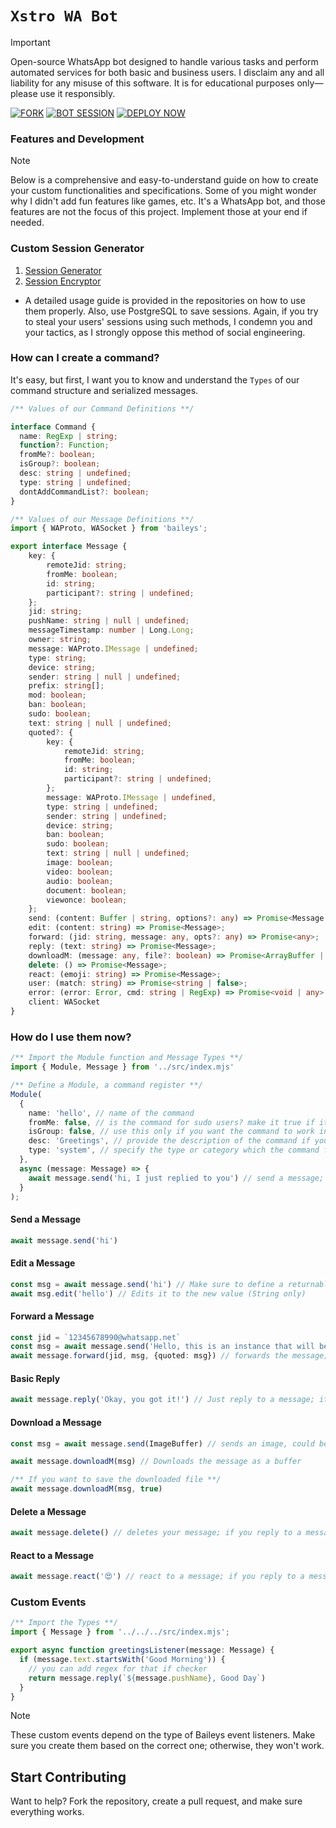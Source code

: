# `Xstro WA Bot`

> [!Important]  
> Open-source WhatsApp bot designed to handle various tasks and perform automated services for both basic and business users. I disclaim any and all liability for any misuse of this software. It is for educational purposes only—please use it responsibly.

[![FORK](https://img.shields.io/badge/Fork_Repo-black?style=for-the-badge&logo=github)](https://github.com/AstroX11/Xstro/fork)
[![BOT SESSION](https://img.shields.io/badge/Get_Session-black?style=for-the-badge&logo=github)](https://bit.ly/41mQBbY)
[![DEPLOY NOW](https://img.shields.io/badge/Deploy_Bot-black?style=for-the-badge&logo=)](https://astrox11.github.io/xstroweb/)

### Features and Development

> [!Note]
> Below is a comprehensive and easy-to-understand guide on how to create your custom functionalities and specifications. Some of you might wonder why I didn't add fun features like games, etc. It's a WhatsApp bot, and those features are not the focus of this project. Implement those at your end if needed.

### Custom Session Generator

1. [Session Generator](https://github.com/AstroX11/XstroSession)
2. [Session Encryptor](https://github.com/AstroX11/session-maker-crypto)

- A detailed usage guide is provided in the repositories on how to use them properly. Also, use PostgreSQL to save sessions. Again, if you try to steal your users' sessions using such methods, I condemn you and your tactics, as I strongly oppose this method of social engineering.

### How can I create a command?

It's easy, but first, I want you to know and understand the `Types` of our command structure and serialized messages.

```ts
/** Values of our Command Definitions **/

interface Command {
  name: RegExp | string;
  function?: Function;
  fromMe?: boolean;
  isGroup?: boolean;
  desc: string | undefined;
  type: string | undefined;
  dontAddCommandList?: boolean;
}
```

```ts
/** Values of our Message Definitions **/
import { WAProto, WASocket } from 'baileys';

export interface Message {
    key: {
        remoteJid: string;
        fromMe: boolean;
        id: string;
        participant?: string | undefined;
    };
    jid: string;
    pushName: string | null | undefined;
    messageTimestamp: number | Long.Long;
    owner: string;
    message: WAProto.IMessage | undefined;
    type: string;
    device: string;
    sender: string | null | undefined;
    prefix: string[];
    mod: boolean;
    ban: boolean;
    sudo: boolean;
    text: string | null | undefined;
    quoted?: {
        key: {
            remoteJid: string;
            fromMe: boolean;
            id: string;
            participant?: string | undefined;
        };
        message: WAProto.IMessage | undefined,
        type: string | undefined;
        sender: string | undefined;
        device: string;
        ban: boolean;
        sudo: boolean;
        text: string | null | undefined;
        image: boolean;
        video: boolean;
        audio: boolean;
        document: boolean;
        viewonce: boolean;
    };
    send: (content: Buffer | string, options?: any) => Promise<Message | any>;
    edit: (content: string) => Promise<Message>;
    forward: (jid: string, message: any, opts?: any) => Promise<any>;
    reply: (text: string) => Promise<Message>;
    downloadM: (message: any, file?: boolean) => Promise<ArrayBuffer | any>;
    delete: () => Promise<Message>;
    react: (emoji: string) => Promise<Message>;
    user: (match: string) => Promise<string | false>;
    error: (error: Error, cmd: string | RegExp) => Promise<void | any>,
    client: WASocket
}
```

### How do I use them now?

```ts
/** Import the Module function and Message Types **/
import { Module, Message } from '../src/index.mjs'

/** Define a Module, a command register **/
Module(
  {
    name: 'hello', // name of the command
    fromMe: false, // is the command for sudo users? make it true if it should respond only to sudo users
    isGroup: false, // use this only if you want the command to work in a group!
    desc: 'Greetings', // provide the description of the command if you want it to appear on the list
    type: 'system', // specify the type or category which the command falls under
  },
  async (message: Message) => {
    await message.send('hi, I just replied to you') // send a message; this send function supports only text, image, video, and audio
  }
);
```

#### Send a Message

```ts
await message.send('hi')
```

#### Edit a Message

```ts
const msg = await message.send('hi') // Make sure to define a returnable instance of serialize in order to callback the edit to edit this message; otherwise, it would edit the message you sent yourself, not the target message.
await msg.edit('hello') // Edits it to the new value (String only)
```

#### Forward a Message

```ts
const jid = `12345678990@whatsapp.net`
const msg = await message.send('Hello, this is an instance that will be forwarded')
await message.forward(jid, msg, {quoted: msg}) // forwards the message; jid and the message are mandatory, quoted is an optional parameter
```

#### Basic Reply

```ts
await message.reply('Okay, you got it!') // Just reply to a message; it supports only text
```

#### Download a Message

```ts
const msg = await message.send(ImageBuffer) // sends an image, could be video, audio

await message.downloadM(msg) // Downloads the message as a buffer

/** If you want to save the downloaded file **/
await message.downloadM(msg, true)
```

#### Delete a Message

```ts
await message.delete() // deletes your message; if you reply to a message when you call this, it would delete the replied message and not yours
```

#### React to a Message

```ts
await message.react('😍') // react to a message; if you reply to a message, it would react to that and not the one you sent
```

### Custom Events

```ts
/** Import the Types **/
import { Message } from '../../../src/index.mjs';

export async function greetingsListener(message: Message) {
  if (message.text.startsWith('Good Morning')) {
    // you can add regex for that if checker
    return message.reply(`${message.pushName}, Good Day`)
  }
}
```

> [!Note]
> These custom events depend on the type of Baileys event listeners. Make sure you create them based on the correct one; otherwise, they won't work.

## Start Contributing

Want to help? Fork the repository, create a pull request, and make sure everything works.